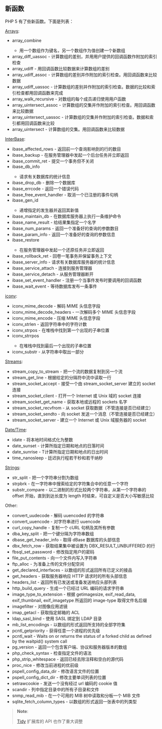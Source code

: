 新函数
------

PHP 5 有了些新函数。下面是列表：

<a href="/ref/array.html" class="link">Arrays</a>:

-   <span class="simpara"> <span class="function">array\_combine</span>
    - 用一个数组作为键名，另一个数组作为值创建一个新数组 </span>
-   <span class="simpara"> <span
    class="function">array\_diff\_uassoc</span> -
    计算数组的差别，并用用户提供的回调函数作附加的索引检查 </span>
-   <span class="simpara"> <span class="function">array\_udiff</span> -
    用回调函数比较数据来计算数组的差别 </span>
-   <span class="simpara"> <span
    class="function">array\_udiff\_assoc</span> -
    计算数组的差别并作附加的索引检查。用回调函数来比较数据 </span>
-   <span class="simpara"> <span
    class="function">array\_udiff\_uassoc</span> -
    计算数组的差别并作附加的索引检查。数据的比较和索引检查都用回调函数来完成
    </span>
-   <span class="simpara"> <span
    class="function">array\_walk\_recursive</span> -
    对数组的每个成员递归使用用户函数 </span>
-   <span class="simpara"> <span
    class="function">array\_uintersect\_assoc</span> -
    计算数组的交集并作附加的索引检查。用回调函数来比较数据 </span>
-   <span class="simpara"> <span
    class="function">array\_uintersect\_uassoc</span> -
    计算数组的交集并作附加的索引检查。数据和索引都用回调函数来比较
    </span>
-   <span class="simpara"> <span
    class="function">array\_uintersect</span> -
    计算数组的交集。用回调函数来比较数据 </span>

<a href="/book/ibase.html#Firebird/InterBase%20函数" class="link">InterBase</a>:

-   <span class="simpara"> <span
    class="function">ibase\_affected\_rows</span> -
    返回前一个查询影响到的行的数目 </span>
-   <span class="simpara"> <span class="function">ibase\_backup</span> -
    在服务管理器中发起一个后台任务并立即返回 </span>
-   <span class="simpara"> <span
    class="function">ibase\_commit\_ret</span> - 提交一个事务但不关闭
    </span>
-   <span class="simpara"> <span class="function">ibase\_db\_info</span>
    - 请求有关数据库的统计信息 </span>
-   <span class="simpara"> <span
    class="function">ibase\_drop\_db</span> - 删除一个数据库 </span>
-   <span class="simpara"> <span
    class="function">ibase\_errcode</span> - 返回一个错误代码 </span>
-   <span class="simpara"> <span
    class="function">ibase\_free\_event\_handler</span> -
    取消一个已注册的事件句柄 </span>
-   <span class="simpara"> <span class="function">ibase\_gen\_id</span>
    - 递增指定的发生器并返回其新值 </span>
-   <span class="simpara"> <span
    class="function">ibase\_maintain\_db</span> -
    在数据库服务器上执行一条维护命令 </span>
-   <span class="simpara"> <span
    class="function">ibase\_name\_result</span> - 给结果集指定一个名字
    </span>
-   <span class="simpara"> <span
    class="function">ibase\_num\_params</span> -
    返回一个准备好的查询的参数数目 </span>
-   <span class="simpara"> <span
    class="function">ibase\_param\_info</span> -
    返回一个准备好的查询的参数信息 </span>
-   <span class="simpara"> <span class="function">ibase\_restore</span>
    - 在服务管理器中发起一个还原任务并立即返回 </span>
-   <span class="simpara"> <span
    class="function">ibase\_rollback\_ret</span> -
    回卷一笔事务并保留事务上下文 </span>
-   <span class="simpara"> <span
    class="function">ibase\_server\_info</span> -
    请求有关数据库服务器的统计信息 </span>
-   <span class="simpara"> <span
    class="function">ibase\_service\_attach</span> - 连接到服务管理器
    </span>
-   <span class="simpara"> <span
    class="function">ibase\_service\_detach</span> - 从服务管理器断开
    </span>
-   <span class="simpara"> <span
    class="function">ibase\_set\_event\_handler</span> -
    注册一个当事件发布时要调用的回调函数 </span>
-   <span class="simpara"> <span
    class="function">ibase\_wait\_event</span> - 等待数据库发布一条事件
    </span>

<a href="/ref/iconv.html" class="link">iconv</a>:

-   <span class="simpara"> <span
    class="function">iconv\_mime\_decode</span> - 解码 MIME 头信息字段
    </span>
-   <span class="simpara"> <span
    class="function">iconv\_mime\_decode\_headers</span> - 一次解码多个
    MIME 头信息字段 </span>
-   <span class="simpara"> <span
    class="function">iconv\_mime\_encode</span> - 压缩 MIME 头信息字段
    </span>
-   <span class="simpara"> <span class="function">iconv\_strlen</span> -
    返回字符串中的字符计数 </span>
-   <span class="simpara"> <span class="function">iconv\_strpos</span> -
    在堆栈中找到第一个出现的子串位置 </span>
-   <span class="simpara"> <span class="function">iconv\_strrpos</span>
    - 在堆栈中找到最后一个出现的子串位置 </span>
-   <span class="simpara"> <span class="function">iconv\_substr</span> -
    从字符串中取出一部分 </span>

<a href="/ref/stream.html" class="link">Streams</a>:

-   <span class="simpara"> <span
    class="function">stream\_copy\_to\_stream</span> -
    把一个流的数据复制到另一个流 </span>
-   <span class="simpara"> <span
    class="function">stream\_get\_line</span> -
    根据给定的分隔符中流中读取一行 </span>
-   <span class="simpara"> <span
    class="function">stream\_socket\_accept</span> - 接受一个由 <span
    class="function">stream\_socket\_server</span> 建立的 socket 连接
    </span>
-   <span class="simpara"> <span
    class="function">stream\_socket\_client</span> - 打开一个 Internet
    或 Unix 域的 socket 连接 </span>
-   <span class="simpara"> <span
    class="function">stream\_socket\_get\_name</span> - 获取本地或远程的
    sockets 名字 </span>
-   <span class="simpara"> <span
    class="function">stream\_socket\_recvfrom</span> - 从 socket
    获取数据（不管连接是否已经建立） </span>
-   <span class="simpara"> <span
    class="function">stream\_socket\_sendto</span> - 向 socket
    发送一个消息（不管连接是否已经建立） </span>
-   <span class="simpara"> <span
    class="function">stream\_socket\_server</span> - 建立一个 Internet
    或 Unix 域服务器的 socket </span>

<a href="/ref/datetime.html" class="link">Date/Time</a>:

-   <span class="simpara"> <span class="function">idate</span> -
    将本地时间格式化为整数 </span>
-   <span class="simpara"> <span class="function">date\_sunset</span> -
    计算所指定日期和地点的日落时间 </span>
-   <span class="simpara"> <span class="function">date\_sunrise</span> -
    T计算所指定日期和地点的日出时间 </span>
-   <span class="simpara"> <span
    class="function">time\_nanosleep</span> - 廷迟执行程若干秒和若干纳秒
    </span>

<a href="/ref/strings.html" class="link">Strings</a>:

-   <span class="simpara"> <span class="function">str\_split</span> -
    把一个字符串分割为数组 </span>
-   <span class="simpara"> <span class="function">strpbrk</span> -
    在一字符串中搜索给定的字符集合中的任意一个字符 </span>
-   <span class="simpara"> <span
    class="function">substr\_compare</span> -
    以二进制的形式比较两个字符串，从第一个字符串的 offset
    开始，直到到达长度为 length 时结束，可自定义是否大小写敏感比较
    </span>

Other:

-   <span class="simpara"> <span
    class="function">convert\_uudecode</span> - 解码 uuencoded 的字符串
    </span>
-   <span class="simpara"> <span
    class="function">convert\_uuencode</span> - 对字符串进行 uuencode
    </span>
-   <span class="simpara"> <span
    class="function">curl\_copy\_handle</span> - 复制一个 cURL
    句柄及其所有参数 </span>
-   <span class="simpara"> <span
    class="function">dba\_key\_split</span> - 把一个键分隔为字符串数组
    </span>
-   <span class="simpara"> <span
    class="function">dbase\_get\_header\_info</span> - 取得 dBase
    数据库的头部信息 </span>
-   <span class="simpara"> <span
    class="function">dbx\_fetch\_row</span> - 获取结果集中被设置为
    DBX\_RESULT\_UNBUFFERED 的行 </span>
-   <span class="simpara"> <span
    class="function">fbsql\_set\_password</span> - 修改指定用户的密码
    </span>
-   <span class="simpara"> <span
    class="function">file\_put\_contents</span> - 向一个文件内写入字符串
    </span>
-   <span class="simpara"> <span class="function">ftp\_alloc</span> -
    为准备上传的文件分配空间 </span>
-   <span class="simpara"> <span
    class="function">get\_declared\_interfaces</span> -
    以数组的形式返回所有已定义的接品 </span>
-   <span class="simpara"> <span class="function">get\_headers</span> -
    获取服务器响应 HTTP 请求时的所有头部信息 </span>
-   <span class="simpara"> <span class="function">headers\_list</span> -
    返回所有已发送或准备发送响应头部列表 </span>
-   <span class="simpara"> <span
    class="function">http\_build\_query</span> - 生成一个已经过 URL
    编码的请求字符串 </span>
-   <span class="simpara"> <span
    class="function">image\_type\_to\_extension</span> - 根据 <span
    class="function">getimagesize</span>, <span
    class="function">exif\_read\_data</span>, <span
    class="function">exif\_thumbnail</span>, <span
    class="function">exif\_imagetype</span> 所返回的 image-type
    取得文件名后缀 </span>
-   <span class="simpara"> <span class="function">imagefilter</span> -
    对图像应用滤镜 </span>
-   <span class="simpara"> <span class="function">imap\_getacl</span> -
    获取指定邮箱的 ACL </span>
-   <span class="simpara"> <span
    class="function">ldap\_sasl\_bind</span> - 使用 SASL 绑定到 LDAP
    目录 </span>
-   <span class="simpara"> <span
    class="function">mb\_list\_encodings</span> -
    以数组的形式返回所支持的全部字符集 </span>
-   <span class="simpara"> <span
    class="function">pcntl\_getpriority</span> -
    获得任意一个进程的优先级 </span>
-   <span class="simpara"> <span class="function">pcntl\_wait</span> -
    Waits on or returns the status of a forked child as defined by the
    waitpid() system call </span>
-   <span class="simpara"> <span class="function">pg\_version</span> -
    返回一个包含客户端、协议和服务器版本的数组 </span>
-   <span class="simpara"> <span
    class="function">php\_check\_syntax</span> - 检查指定文件的语法
    </span>
-   <span class="simpara"> <span
    class="function">php\_strip\_whitespace</span> -
    返回已经去除注释和空白的源代码 </span>
-   <span class="simpara"> <span class="function">proc\_nice</span> -
    修改当前进程的优前级 </span>
-   <span class="simpara"> <span
    class="function">pspell\_config\_data\_dir</span> -
    修改语言文件的位置 </span>
-   <span class="simpara"> <span
    class="function">pspell\_config\_dict\_dir</span> -
    修改主要单词列表的位置 </span>
-   <span class="simpara"> <span class="function">setrawcookie</span> -
    发送一个没有经过 url 编码的 cookie 值 </span>
-   <span class="simpara"> <span class="function">scandir</span> -
    列中指定目录中的所有子目录和文件 </span>
-   <span class="simpara"> <span
    class="function">snmp\_read\_mib</span> - 在一个可用的 MIB
    树中读取和分板一个 MIB 文件 </span>
-   <span class="simpara"> <span
    class="function">sqlite\_fetch\_column\_types</span> -
    以数组的形式返回一张表中的列类型 </span>

> **Note**:
>
> <a href="/ref/tidy.html" class="link">Tidy</a> 扩展库的 API
> 也作了重大调整
